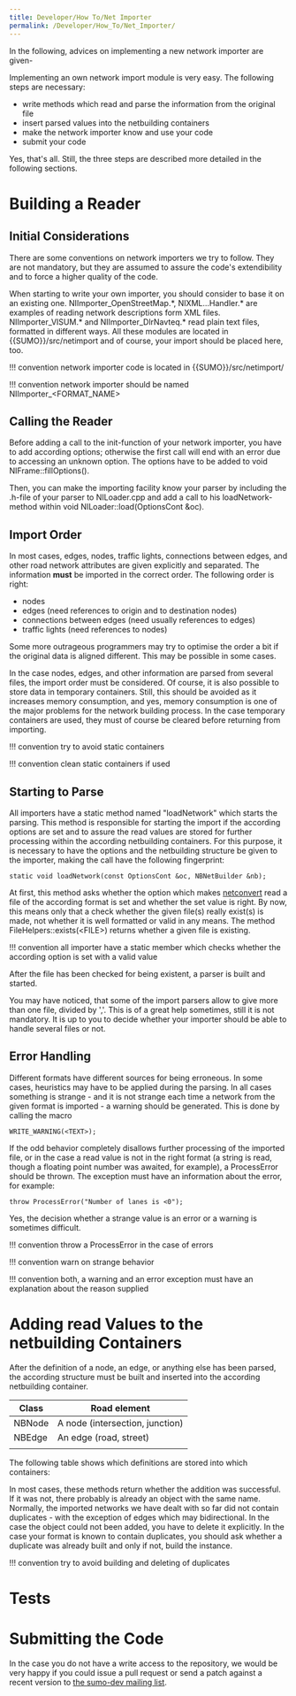 ```yaml
---
title: Developer/How To/Net Importer
permalink: /Developer/How_To/Net_Importer/
---
```


In the following, advices on implementing a new network importer are
given-

Implementing an own network import module is very easy. The following
steps are necessary:

- write methods which read and parse the information from the original
  file
- insert parsed values into the netbuilding containers
- make the network importer know and use your code
- submit your code

Yes, that's all. Still, the three steps are described more detailed in
the following sections.

# Building a Reader

## Initial Considerations

There are some conventions on network importers we try to follow. They
are not mandatory, but they are assumed to assure the code's
extendibility and to force a higher quality of the code.

When starting to write your own importer, you should consider to base it
on an existing one. NIImporter_OpenStreetMap.\*, NIXML...Handler.\* are
examples of reading network descriptions form XML files.
NIImporter_VISUM.\* and NIImporter_DlrNavteq.\* read plain text files,
formatted in different ways. All these modules are located in
{{SUMO}}/src/netimport and of course, your import should be placed here, too.

!!! convention
    network importer code is located in {{SUMO}}/src/netimport/

!!! convention
    network importer should be named NIImporter_<FORMAT_NAME\>

## Calling the Reader

Before adding a call to the init-function of your network importer, you
have to add according options; otherwise the first call will end with an
error due to accessing an unknown option. The options have to be added
to void NIFrame::fillOptions().

Then, you can make the importing facility know your parser by including
the .h-file of your parser to NILoader.cpp and add a call to his
loadNetwork-method within void NILoader::load(OptionsCont &oc).

## Import Order

In most cases, edges, nodes, traffic lights, connections between edges,
and other road network attributes are given explicitly and separated.
The information **must** be imported in the correct order. The following
order is right:

- nodes
- edges (need references to origin and to destination nodes)
- connections between edges (need usually references to edges)
- traffic lights (need references to nodes)

Some more outrageous programmers may try to optimise the order a bit if
the original data is aligned different. This may be possible in some
cases.

In the case nodes, edges, and other information are parsed from several
files, the import order must be considered. Of course, it is also
possible to store data in temporary containers. Still, this should be
avoided as it increases memory consumption, and yes, memory consumption
is one of the major problems for the network building process. In the
case temporary containers are used, they must of course be cleared
before returning from importing.

!!! convention
    try to avoid static containers

!!! convention
    clean static containers if used

## Starting to Parse

All importers have a static method named "loadNetwork" which starts the
parsing. This method is responsible for starting the import if the
according options are set and to assure the read values are stored for
further processing within the according netbuilding containers. For this
purpose, it is necessary to have the options and the netbuilding
structure be given to the importer, making the call have the following
fingerprint:

```
static void loadNetwork(const OptionsCont &oc, NBNetBuilder &nb);
```

At first, this method asks whether the option which makes
[netconvert](../../netconvert.md) read a file of the according format
is set and whether the set value is right. By now, this means only that
a check whether the given file(s) really exist(s) is made, not whether
it is well formatted or valid in any means. The method
FileHelpers::exists(<FILE\>) returns whether a given file is existing.

!!! convention
    all importer have a static member which checks whether the according option is set with a valid value

After the file has been checked for being existent, a parser is built
and started.

You may have noticed, that some of the import parsers allow to give more
than one file, divided by ','. This is of a great help sometimes, still
it is not mandatory. It is up to you to decide whether your importer
should be able to handle several files or not.

## Error Handling

Different formats have different sources for being erroneous. In some
cases, heuristics may have to be applied during the parsing. In all
cases something is strange - and it is not strange each time a network
from the given format is imported - a warning should be generated. This
is done by calling the macro

```
WRITE_WARNING(<TEXT>);
```

If the odd behavior completely disallows further processing of the
imported file, or in the case a read value is not in the right format (a
string is read, though a floating point number was awaited, for
example), a ProcessError should be thrown. The exception must have an
information about the error, for example:

```
throw ProcessError("Number of lanes is <0");
```

Yes, the decision whether a strange value is an error or a warning is
sometimes difficult.

!!! convention
    throw a ProcessError in the case of errors

!!! convention
    warn on strange behavior

!!! convention
    both, a warning and an error exception must have an explanation about the reason supplied

# Adding read Values to the netbuilding Containers

After the definition of a node, an edge, or anything else has been
parsed, the according structure must be built and inserted into the
according netbuilding container.

| Class  | Road element                    |
| ------ | ------------------------------- |
| NBNode | A node (intersection, junction) |
| NBEdge | An edge (road, street)          |
|        |                                 |

The following table shows which definitions are stored into which
containers:

In most cases, these methods return whether the addition was successful.
If it was not, there probably is already an object with the same name.
Normally, the imported networks we have dealt with so far did not
contain duplicates - with the exception of edges which may
bidirectional. In the case the object could not been added, you have to
delete it explicitly. In the case your format is known to contain
duplicates, you should ask whether a duplicate was already built and
only if not, build the instance.

!!! convention
    try to avoid building and deleting of duplicates

# Tests

# Submitting the Code

In the case you do not have a write access to the repository, we would
be very happy if you could issue a pull request or send a patch against
a recent version to [the sumo-dev mailing list](../../Contact.md).